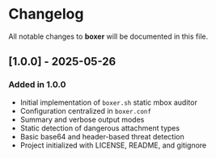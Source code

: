 # Changelog

All notable changes to **boxer** will be documented in this file.

## [1.0.0] - 2025-05-26

### Added in 1.0.0

- Initial implementation of `boxer.sh` static mbox auditor
- Configuration centralized in `boxer.conf`
- Summary and verbose output modes
- Static detection of dangerous attachment types
- Basic base64 and header-based threat detection
- Project initialized with LICENSE, README, and gitignore
